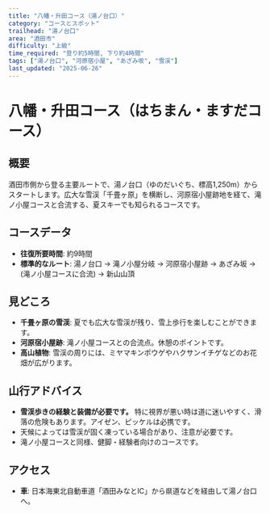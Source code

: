 ```yaml
---
title: "八幡・升田コース（湯ノ台口）"
category: "コースとスポット"
trailhead: "湯ノ台口"
area: "酒田市"
difficulty: "上級"
time_required: "登り約5時間, 下り約4時間"
tags: ["湯ノ台口", "河原宿小屋", "あざみ坂", "雪渓"]
last_updated: "2025-06-26"
---
```


# 八幡・升田コース（はちまん・ますだコース）

## 概要
酒田市側から登る主要ルートで、湯ノ台口（ゆのだいぐち、標高1,250m）からスタートします。広大な雪渓「千畳ヶ原」を横断し、河原宿小屋跡地を経て、滝ノ小屋コースと合流する、夏スキーでも知られるコースです。

## コースデータ
- **往復所要時間**: 約9時間
- **標準的なルート**: 湯ノ台口 → 滝ノ小屋分岐 → 河原宿小屋跡 → あざみ坂 → (滝ノ小屋コースに合流) → 新山山頂

## 見どころ
- **千畳ヶ原の雪渓**: 夏でも広大な雪渓が残り、雪上歩行を楽しむことができます。
- **河原宿小屋跡**: 滝ノ小屋コースとの合流点。休憩のポイントです。
- **高山植物**: 雪渓の周りには、ミヤマキンポウゲやハクサンイチゲなどのお花畑が広がります。

## 山行アドバイス
- **雪渓歩きの経験と装備が必要です。** 特に視界が悪い時は道に迷いやすく、滑落の危険もあります。アイゼン、ピッケルは必携です。
- 天候によっては雪渓が固く凍っている場合があり、注意が必要です。
- 滝ノ小屋コースと同様、健脚・経験者向けのコースです。

## アクセス
- **車**: 日本海東北自動車道「酒田みなとIC」から県道などを経由して湯ノ台口へ。